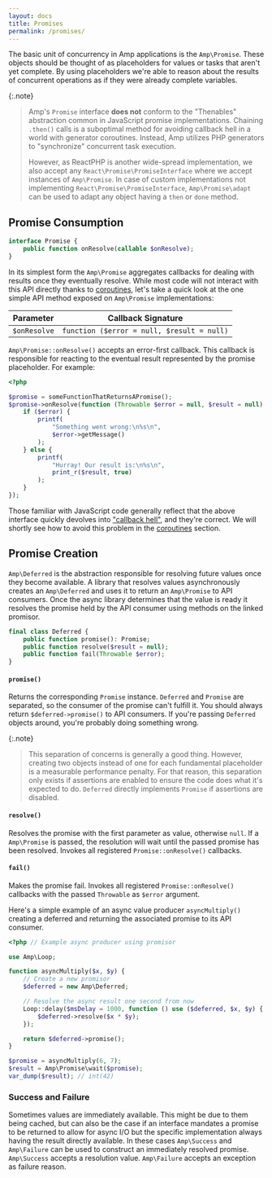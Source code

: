 ```yaml
---
layout: docs
title: Promises
permalink: /promises/
---
```

The basic unit of concurrency in Amp applications is the `Amp\Promise`. These objects should be thought of as placeholders for values or tasks that aren't yet complete. By using placeholders we're able to reason about the results of concurrent operations as if they were already complete variables.

{:.note}
> Amp's `Promise` interface **does not** conform to the "Thenables" abstraction common in JavaScript promise implementations. Chaining `.then()` calls is a suboptimal method for avoiding callback hell in a world with generator coroutines. Instead, Amp utilizes PHP generators to "synchronize" concurrent task execution.
>
> However, as ReactPHP is another wide-spread implementation, we also accept any `React\Promise\PromiseInterface` where we accept instances of `Amp\Promise`. In case of custom implementations not implementing `React\Promise\PromiseInterface`, `Amp\Promise\adapt` can be used to adapt any object having a `then` or `done` method.

## Promise Consumption

```php
interface Promise {
    public function onResolve(callable $onResolve);
}
```

In its simplest form the `Amp\Promise` aggregates callbacks for dealing with results once they eventually resolve. While most code will not interact with this API directly thanks to [coroutines](../coroutines/), let's take a quick look at the one simple API method exposed on `Amp\Promise` implementations:

| Parameter    | Callback Signature                         |
| ------------ | ------------------------------------------ |
| `$onResolve` | `function ($error = null, $result = null)` |

`Amp\Promise::onResolve()` accepts an error-first callback. This callback is responsible for reacting to the eventual result represented by the promise placeholder. For example:

```php
<?php

$promise = someFunctionThatReturnsAPromise();
$promise->onResolve(function (Throwable $error = null, $result = null) {
    if ($error) {
        printf(
            "Something went wrong:\n%s\n",
            $error->getMessage()
        );
    } else {
        printf(
            "Hurray! Our result is:\n%s\n",
            print_r($result, true)
        );
    }
});
```

Those familiar with JavaScript code generally reflect that the above interface quickly devolves into ["callback hell"](http://callbackhell.com/), and they're correct. We will shortly see how to avoid this problem in the [coroutines](../coroutines/README.md) section.

## Promise Creation

`Amp\Deferred` is the abstraction responsible for resolving future values once they become available. A library that resolves values asynchronously creates an `Amp\Deferred` and uses it to return an `Amp\Promise` to API consumers. Once the async library determines that the value is ready it resolves the promise held by the API consumer using methods on the linked promisor.

```php
final class Deferred {
    public function promise(): Promise;
    public function resolve($result = null);
    public function fail(Throwable $error);
}
```

#### `promise()`

Returns the corresponding `Promise` instance. `Deferred` and `Promise` are separated, so the consumer of the promise can't fulfill it. You should always return `$deferred->promise()` to API consumers. If you're passing `Deferred` objects around, you're probably doing something wrong.

{:.note}
> This separation of concerns is generally a good thing. However, creating two objects instead of one for each fundamental placeholder is a measurable performance penalty. For that reason, this separation only exists if assertions are enabled to ensure the code does what it's expected to do. `Deferred` directly implements `Promise` if assertions are disabled.

#### `resolve()`

Resolves the promise with the first parameter as value, otherwise `null`. If a `Amp\Promise` is passed, the resolution will wait until the passed promise has been resolved. Invokes all registered `Promise::onResolve()` callbacks.

#### `fail()`

Makes the promise fail. Invokes all registered `Promise::onResolve()` callbacks with the passed `Throwable` as `$error` argument.

Here's a simple example of an async value producer `asyncMultiply()` creating a deferred and returning the associated promise to its API consumer.

```php
<?php // Example async producer using promisor

use Amp\Loop;

function asyncMultiply($x, $y) {
    // Create a new promisor
    $deferred = new Amp\Deferred;

    // Resolve the async result one second from now
    Loop::delay($msDelay = 1000, function () use ($deferred, $x, $y) {
        $deferred->resolve($x * $y);
    });

    return $deferred->promise();
}

$promise = asyncMultiply(6, 7);
$result = Amp\Promise\wait($promise);
var_dump($result); // int(42)
```

### Success and Failure

Sometimes values are immediately available. This might be due to them being cached, but can also be the case if an interface mandates a promise to be returned to allow for async I/O but the specific implementation always having the result directly available. In these cases `Amp\Success` and `Amp\Failure` can be used to construct an immediately resolved promise. `Amp\Success` accepts a resolution value. `Amp\Failure` accepts an exception as failure reason.
